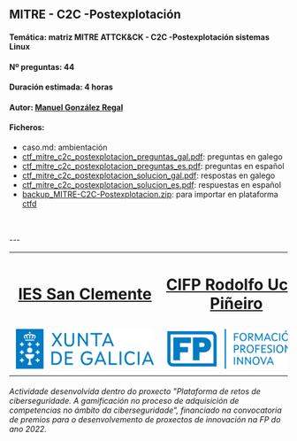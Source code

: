 ## MITRE - C2C -Postexplotación


#### Temática: matriz MITRE ATTCK&CK - C2C -Postexplotación sistemas Linux
#### Nº preguntas: 44
#### Duración estimada: 4 horas
#### Autor: [Manuel González Regal](https://twitter.com/ManuelGRegal)
#### Ficheros:
- caso.md: ambientación
- [ctf_mitre_c2c_postexplotacion_preguntas_gal.pdf](ctf_mitre_c2c_postexplotacion_preguntas_gal.pdf): preguntas en galego
- [ctf_mitre_c2c_postexplotacion_preguntas_es.pdf](ctf_mitre_c2c_postexplotacion_preguntas_es.pdf): preguntas en español
- [ctf_mitre_c2c_postexplotacion_solucion_gal.pdf](ctf_mitre_c2c_postexplotacion_solucion_gal.pdf): respostas en galego
- [ctf_mitre_c2c_postexplotacion_solucion_es.pdf](ctf_mitre_c2c_postexplotacion_solucion_es.pdf): respuestas en español
- [backup_MITRE-C2C-Postexplotacion.zip](backup_MITRE-C2C-Postexplotacion.zip): para importar en plataforma [ctfd](https://github.com/CTFd/CTFd)
<br>
<br>
---
<br>
<table align="center" cellspacing="50">
<tr>
   <td><h1 align=center><a href="https://www.iessanclemente.net/" target="_blank">IES San Clemente</a></h1></td>
   <td><h1 align=center><a href="https://www.cifprodolfoucha.es/"  target="_blank">CIFP Rodolfo Ucha Piñeiro</a></h1></td>
</tr>
<tr>
    <td><a href="https://www.edu.xunta.gal/" target="_blank"><img class="w-100 mx-auto d-block" style="max-width: 250px;padding: 5px;" src="../imagenes/logo_xunta_positivo.png" /></a></td>
    <td><a href="https://www.edu.xunta.gal/fp/convocatoria-innovacion-2022" target="_blank"><img class="w-100 mx-auto d-block" style="max-width: 250px;padding: 5px;" src="../imagenes/composicion_formacion_profesional_innova.png" /></a></td>
</tr>
</table>
      <p> </p>
      <h6>Actividade desenvolvida dentro do proxecto "Plataforma de retos de ciberseguridade. A gamificación no proceso de adquisición de competencias no ámbito da ciberseguridade", financiado na convocatoria de premios para o desenvolvemento de proxectos de innovación na FP do ano 2022.</h6>

